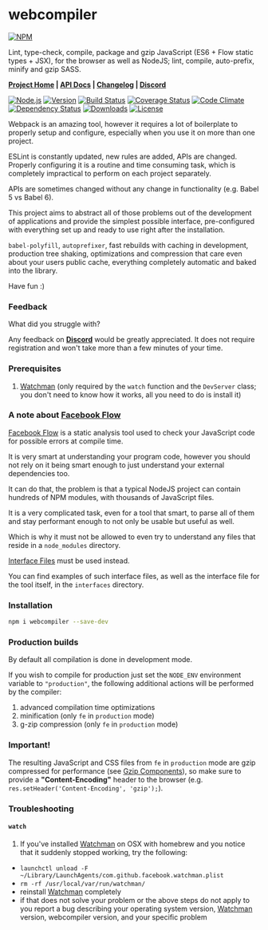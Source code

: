 # webcompiler

[![NPM](https://nodei.co/npm/webcompiler.png?downloads=true&downloadRank=true&stars=true)](https://nodei.co/npm/webcompiler/)

Lint, type-check, compile, package and gzip JavaScript (ES6 + Flow static types + JSX), for the browser as well as
NodeJS; lint, compile, auto-prefix, minify and gzip SASS.

**[Project Home](https://github.com/thealjey/webcompiler) | [API Docs](https://thealjey.github.io/webcompiler) | [Changelog](https://github.com/thealjey/webcompiler/blob/master/CHANGELOG.md) | [Discord]**

[![Node.js](https://img.shields.io/node/v/webcompiler.svg)](https://www.npmjs.com/package/webcompiler)
[![Version](https://badge.fury.io/js/webcompiler.svg)](https://badge.fury.io/js/webcompiler)
[![Build Status](https://travis-ci.org/thealjey/webcompiler.svg?branch=master)](https://travis-ci.org/thealjey/webcompiler)
[![Coverage Status](https://coveralls.io/repos/thealjey/webcompiler/badge.svg?branch=master&service=github)](https://coveralls.io/github/thealjey/webcompiler?branch=master)
[![Code Climate](https://codeclimate.com/github/thealjey/webcompiler/badges/gpa.svg)](https://codeclimate.com/github/thealjey/webcompiler)
[![Dependency Status](https://www.versioneye.com/user/projects/589118066a0b7c003b834564/badge.svg)](https://www.versioneye.com/user/projects/589118066a0b7c003b834564)
[![Downloads](https://img.shields.io/npm/dm/webcompiler.svg)](https://www.npmjs.com/package/webcompiler)
[![License](https://img.shields.io/npm/l/webcompiler.svg)](https://www.npmjs.com/package/webcompiler)

Webpack is an amazing tool, however it requires a lot of boilerplate to properly setup and configure, especially when
you use it on more than one project.

ESLint is constantly updated, new rules are added, APIs are changed. Properly configuring it is a routine and time
consuming task, which is completely impractical to perform on each project separately.

APIs are sometimes changed without any change in functionality (e.g. Babel 5 vs Babel 6).

This project aims to abstract all of those problems out of the development of applications and provide the simplest possible interface, pre-configured with everything set up and ready to use right after the installation.

`babel-polyfill`, `autoprefixer`, fast rebuilds with caching in development, production tree shaking, optimizations and compression that care even about your users public cache, everything completely automatic and baked into the library.

Have fun :)

### Feedback

What did you struggle with?

Any feedback on **[Discord]** would be greatly appreciated. It does not require registration and won't take more than a few minutes of your time.

### Prerequisites

1. [Watchman] \(only required by the `watch` function and the `DevServer` class; you don't need to know how it works, all you need to do is install it)

### A note about [Facebook Flow]

[Facebook Flow] is a static analysis tool used to check your JavaScript code for possible errors
at compile time.

It is very smart at understanding your program code, however you should not rely on it being smart enough to just
understand your external dependencies too.

It can do that, the problem is that a typical NodeJS project can contain hundreds of NPM modules, with thousands of
JavaScript files.

It is a very complicated task, even for a tool that smart, to parse all of them and stay performant enough to not only
be usable but useful as well.

Which is why it must not be allowed to even try to understand any files that reside in a `node_modules` directory.

[Interface Files](http://flowtype.org/docs/declarations.html) must be used instead.

You can find examples of such interface files, as well as the interface file for the tool itself, in the `interfaces` directory.

### Installation

```bash
npm i webcompiler --save-dev
```

### Production builds

By default all compilation is done in development mode.

If you wish to compile for production just set the `NODE_ENV` environment variable to `"production"`, the following
additional actions will be performed by the compiler:

1. advanced compilation time optimizations
2. minification (only `fe` in `production` mode)
3. g-zip compression (only `fe` in `production` mode)

### Important!

The resulting JavaScript and CSS files from `fe` in `production` mode are gzip compressed for performance
(see [Gzip Components](https://developer.yahoo.com/performance/rules.html#gzip)), so make sure to provide a
**"Content-Encoding"** header to the browser (e.g. `res.setHeader('Content-Encoding', 'gzip');`).

### Troubleshooting

#### `watch`

1. If you've installed [Watchman] on OSX with homebrew and you notice that it suddenly stopped working, try the following:
  * `launchctl unload -F ~/Library/LaunchAgents/com.github.facebook.watchman.plist`
  * `rm -rf /usr/local/var/run/watchman/`
  * reinstall [Watchman] completely
  * if that does not solve your problem or the above steps do not apply to you report a bug describing your operating system version, [Watchman] version, webcompiler version, and your specific problem

[Discord]: https://discord.gg/0blXIxApyTu9qXno
[Facebook Flow]: http://flowtype.org/
[Watchman]: https://facebook.github.io/watchman/docs/install.html
